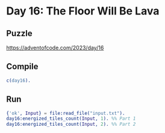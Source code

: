 # Day 16: The Floor Will Be Lava

## Puzzle

<https://adventofcode.com/2023/day/16>

## Compile

```erlang
c(day16).
```

## Run

```erlang
{'ok', Input} = file:read_file("input.txt").
day16:energized_tiles_count(Input, 1). %% Part 1
day16:energized_tiles_count(Input, 2). %% Part 2
```
